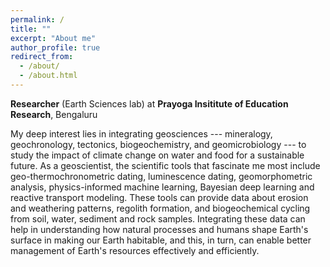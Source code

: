 ```yaml
---
permalink: /
title: ""
excerpt: "About me"
author_profile: true
redirect_from: 
  - /about/
  - /about.html
---
```

**Researcher** (Earth Sciences lab) at **Prayoga Insititute of Education Research**, Bengaluru

My deep interest lies in integrating geosciences --- mineralogy, geochronology, tectonics, biogeochemistry, and geomicrobiology --- to study the impact of climate change on water and food for a sustainable future. As a geoscientist, the scientific tools that fascinate me most include geo-thermochronometric dating, luminescence dating, geomorphometric analysis, physics-informed machine learning, Bayesian deep learning and reactive transport modeling. These tools can provide data about erosion and weathering patterns, regolith formation, and biogeochemical cycling from soil, water, sediment and rock samples. Integrating these data can help in understanding how natural processes and humans shape Earth's surface in making our Earth habitable, and this, in turn, can enable better management of Earth's resources effectively and efficiently. 




